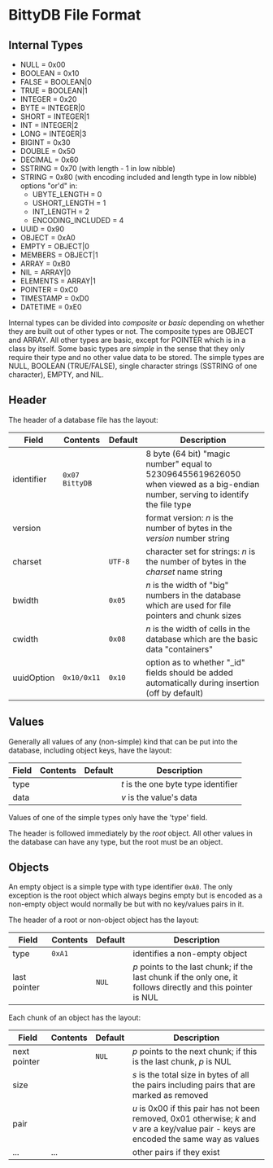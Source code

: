 BittyDB File Format
===================

Internal Types
--------------

- NULL = 0x00
- BOOLEAN = 0x10
- FALSE = BOOLEAN|0
- TRUE = BOOLEAN|1
- INTEGER = 0x20
- BYTE = INTEGER|0
- SHORT = INTEGER|1
- INT = INTEGER|2
- LONG = INTEGER|3
- BIGINT = 0x30
- DOUBLE = 0x50
- DECIMAL = 0x60
- SSTRING = 0x70 (with length - 1 in low nibble)
- STRING = 0x80 (with encoding included and length type in low nibble)
	options "or'd" in:
	- UBYTE_LENGTH = 0
	- USHORT_LENGTH = 1
	- INT_LENGTH = 2
	- ENCODING_INCLUDED = 4
- UUID = 0x90
- OBJECT = 0xA0
- EMPTY = OBJECT|0
- MEMBERS = OBJECT|1
- ARRAY = 0xB0
- NIL = ARRAY|0
- ELEMENTS = ARRAY|1
- POINTER = 0xC0
- TIMESTAMP = 0xD0
- DATETIME = 0xE0

Internal types can be divided into *composite* or *basic* depending on whether they are built out of other types or not.  The composite types are OBJECT and ARRAY.  All other types are basic, except for POINTER which is in a class by itself.  Some basic types are *simple* in the sense that they only require their type and no other value data to be stored.  The simple types are NULL, BOOLEAN (TRUE/FALSE), single character strings (SSTRING of one character), EMPTY, and NIL.

Header
------

The header of a database file has the layout:

Field        | Contents         | Default | Description
-----        | --------         | ------- | -----------
identifier   | `0x07 BittyDB`   |         | 8 byte (64 bit) "magic number" equal to 523096455619626050 when viewed as a big-endian number, serving to identify the file type
version      | <n> <version>    |         | format version: *n* is the number of bytes in the *version* number string
charset      | <n> <charset>    | `UTF-8` | character set for strings: *n* is the number of bytes in the *charset* name string
bwidth       | <n>              | `0x05`  | *n* is the width of "big" numbers in the database which are used for file pointers and chunk sizes
cwidth       | <n>              | `0x08`  | *n* is the width of cells in the database which are the basic data "containers"
uuidOption   | `0x10/0x11`      | `0x10`  | option as to whether "_id" fields should be added automatically during insertion (off by default)

Values
------

Generally all values of any (non-simple) kind that can be put into the database, including object keys, have the layout:

Field        | Contents         | Default | Description
-----        | --------         | ------- | -----------
type         | <t>              |         | *t* is the one byte type identifier
data         | <v>              |         | *v* is the value's data

Values of one of the simple types only have the 'type' field.

The header is followed immediately by the *root* object.  All other values in the database can have any type, but the root must be an object.

Objects
-------

An empty object is a simple type with type identifier `0xA0`.  The only exception is the root object which always begins empty but is encoded as a non-empty object would normally be but with no key/values pairs in it.

The header of a root or non-object object has the layout:

Field        | Contents         | Default | Description
-----        | --------         | ------- | -----------
type         | `0xA1`           |         | identifies a non-empty object
last pointer | <p>              | `NUL`   | *p* points to the last chunk; if the last chunk if the only one, it follows directly and this pointer is NUL

Each chunk of an object has the layout:

Field        | Contents         | Default | Description
-----        | --------         | ------- | -----------
next pointer | <p>              | `NUL`   | *p* points to the next chunk; if this is the last chunk, *p* is NUL
size         | <s>              |         | *s* is the total size in bytes of all the pairs including pairs that are marked as removed
pair         | <u> <k> <v>      |         | *u* is 0x00 if this pair has not been removed, 0x01 otherwise; *k* and *v* are a key/value pair - keys are encoded the same way as values
...          | ...              |         | other pairs if they exist

